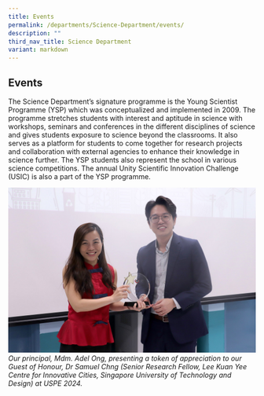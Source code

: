 ```yaml
---
title: Events
permalink: /departments/Science-Department/events/
description: ""
third_nav_title: Science Department
variant: markdown
---
```

## Events

The Science Department’s signature programme is the Young Scientist Programme (YSP) which was conceptualized and implemented in 2009. The programme stretches students with interest and aptitude in science with workshops, seminars and conferences in the different disciplines of science and gives students exposure to science beyond the classrooms. It also serves as a platform for students to come together for research projects and collaboration with external agencies to enhance their knowledge in science further. The YSP students also represent the school in various science competitions. The annual Unity Scientific Innovation Challenge (USIC) is also a part of the YSP programme.

![](/images/uspe2024.jpg)
*Our principal, Mdm. Adel Ong, presenting a token of appreciation to our Guest of Honour, Dr Samuel Chng (Senior Research Fellow, Lee Kuan Yee Centre for Innovative Cities, Singapore University of Technology and Design) at USPE 2024.*